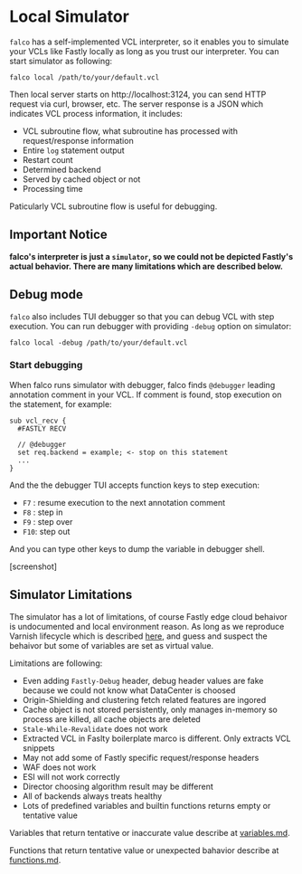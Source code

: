 # Local Simulator

`falco` has a self-implemented VCL interpreter, so it enables you to simulate your VCLs like Fastly locally as long as you trust our interpreter.
You can start simulator as following:

```shell
falco local /path/to/your/default.vcl
```

Then local server starts on http://localhost:3124, you can send HTTP request via curl, browser, etc.
The server response is a JSON which indicates VCL process information, it includes:

- VCL subroutine flow, what subroutine has processed with request/response information
- Entire `log` statement output
- Restart count
- Determined backend
- Served by cached object or not
- Processing time

Paticularly VCL subroutine flow is useful for debugging.

## Important Notice

**falco's interpreter is just a `simulator`, so we could not be depicted Fastly's actual behavior.
There are many limitations which are described below.**


## Debug mode

`falco` also includes TUI debugger so that you can debug VCL with step execution.
You can run debugger with providing `-debug` option on simulator:

```
falco local -debug /path/to/your/default.vcl
```

### Start debugging

When falco runs simulator with debugger, falco finds `@debugger` leading annotation comment in your VCL.
If comment is found, stop execution on the statement, for example:

```vcl
sub vcl_recv {
  #FASTLY RECV

  // @debugger
  set req.backend = example; <- stop on this statement
  ...
}
```

And the the debugger TUI accepts function keys to step execution:

- `F7` : resume execution to the next annotation comment
- `F8` : step in
- `F9` : step over
- `F10`: step out

And you can type other keys to dump the variable in debugger shell.

[screenshot]

## Simulator Limitations

The simulator has a lot of limitations, of course Fastly edge cloud behaivor is undocumented and local environment reason.
As long as we reproduce Varnish lifecycle which is described [here](https://developer.fastly.com/learning/vcl/using/), and guess and suspect the behaivor but some of variables are set as virtual value.

Limitations are following:

- Even adding `Fastly-Debug` header, debug header values are fake because  we could not know what DataCenter is choosed
- Origin-Shielding and clustering fetch related features are ingored
- Cache object is not stored persistently, only manages in-memory so process are killed, all cache objects are deleted
- `Stale-While-Revalidate` does not work
- Extracted VCL in Faslty boilerplate marco is different. Only extracts VCL snippets
- May not add some of Fastly specific request/response headers
- WAF does not work
- ESI will not work correctly
- Director choosing algorithm result may be different
- All of backends always treats healthy
- Lots of predefined variables and builtin functions returns empty or tentative value

Variables that return tentative or inaccurate value describe at [variables.md]().

Functions that return tentative value or unexpected bahavior describe at [functions.md]().

